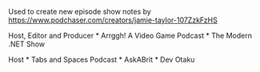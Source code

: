 Used to create new episode show notes by https://www.podchaser.com/creators/jamie-taylor-107ZzkFzHS

Host, Editor and Producer
    * Arrggh! A Video Game Podcast
    * The Modern .NET Show

Host
    * Tabs and Spaces Podcast
    * AskABrit
    * Dev Otaku